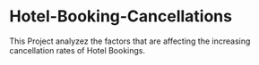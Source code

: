 # Hotel-Booking-Cancellations
This Project analyzez the factors that are affecting the increasing cancellation rates of Hotel Bookings.
